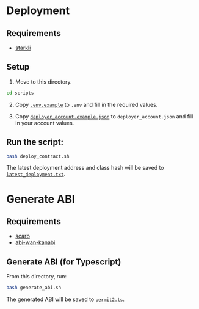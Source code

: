# Deployment

## Requirements

- [starkli](https://github.com/xJonathanLEI/starkli)

## Setup

1. Move to this directory.

```bash
cd scripts
```

2. Copy [`.env.example`](./.env.example) to `.env` and fill in the required values.

3) Copy [`deployer_account.example.json`](./accounts/deployer_account.example.json) to `deployer_account.json` and fill in your account values.

## Run the script:

```bash
bash deploy_contract.sh
```

The latest deployment address and class hash will be saved to [`latest_deployment.txt`](./latest_deployment.txt).

# Generate ABI

## Requirements

- [scarb](https://docs.swmansion.com/scarb/)
- [abi-wan-kanabi](https://www.npmjs.com/package/abi-wan-kanabi)

## Generate ABI (for Typescript)

From this directory, run:

```bash
bash generate_abi.sh
```

The generated ABI will be saved to [`permit2.ts`](../abi/permit2.ts).
